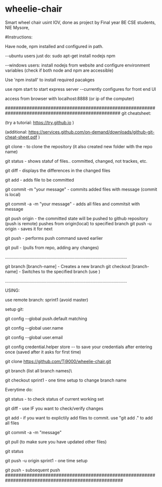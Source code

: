 # wheelie-chair
Smart wheel chair usint IOV, done as project by Final year BE CSE students, NIE Mysore,

#Instructions:

Have node, npm installed and configured in path.

--ubuntu users just do: sudo apt-get install nodejs npm

--windows users: install nodejs from website and configure environment variables (check if both node and npm are accessible)

Use 'npm install' to install required pacakges

use npm start to start express server --currently configures for front end UI

access from browser with localhost:8888 (or ip of the computer)






###################################################################################################
git cheatsheet:

(try a tutorial: https://try.github.io )

(additional: https://services.github.com/on-demand/downloads/github-git-cheat-sheet.pdf )

git clone <URL>		- to clone the repository (it also created new folder with the repo name)

git status			- shows statuf of files.. committed, changed, not trackes, etc.

git diff 			- displays the differences in the changed files

git add <FILENAME>	- adds file to be committed

git commit -m "your message" - commits added files with message (commit is local)

git commit -a -m "your message" - adds all files and commitsit with message

git push origin <BRANCH> - the committed state will be pushed to github repository (push is remote)
							pushes from origin(local) to specified branch
git push -u origin <BRANCH> - saves it for next

git push 					- performs push command saved earlier

git pull 					- (pulls from repo, adding any changes)


....................................................................................................

git branch [branch-name]	-	Creates a new branch
git checkout [branch-name]	-	Switches to the specified branch
								(use )

....................................................................................................

USING:

use remote branch: sprint1 (avoid master)

setup git:

git config --global push.default matching

git config --global user.name <YOUR USER NAME>

git config --global user.email <EMAIL>

git config credential.helper store					-- to save your credentials after entering once (saved after it asks for first time)

git clone https://github.com/Tj9000/wheelie-chair.git

git branch (list all branch names)\

git checkout sprint1	- one time setup to change branch name

Everytime do:

git status 	- to check status of current working set

git diff 	- use IF you want to check/verify changes

git add <FILES> - if you want to explictily add files to commit. use "git add ." to add all files

git commit -a -m "message"

git pull (to make sure you have updated other files)

git status

git push -u origin sprint1		- one time setup

git push 						- subsequent push
####################################################################################################
